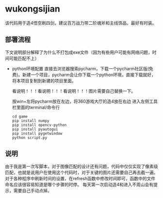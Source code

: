 # wukongsijian
该代码用于造4悟空刷四剑，建议百万战力带二阶魂斧和主线饰品，最好有时装。
## 部署流程
下文说明部分解释了为什么不打包成exe文件（因为有些用户可能有网络问题，时间可能匹配不上）
* python环境配置
  直接去浏览器搜索pycharm，下载一个pycharm社区版(免费)。新建一个项目，pycharm会让你下载一个python环境，直接下载就好，将本项目复制到新建的项目里面。
  
  看说明！！！看说明！！！看说明！！！图片需要自己替换一下。
  
  按win+左将pycharm放在左边，将360游戏大厅的造4放在右边
  进入左侧工具栏里面的terminal/命令行
  ```
  cd game
  pip install numpy
  pip install opencv-python
  pip install pyautogui
  pip install pygetwindow
  python script.py
  ```
  
## 说明
由于我是第一次写脚本，对于图像匹配的设计还有问题，代码中仅仅实现了像素级匹配，也就是说用户在使用这个代码时，对于关键的图片还需要自己再去截一遍。
对于各种程序中刷新时间的设置，在refresh函数中修改时间即可，函数中的文件命名应该很容易知道是哪个步骤的时停。
每天第一次启动造4和进入不周山会有提示，需要自己手动点掉。
